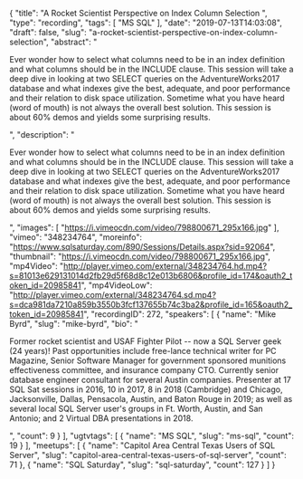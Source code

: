 {
  "title": "A Rocket Scientist Perspective on Index Column Selection ",
  "type": "recording",
  "tags": [
    "MS SQL"
  ],
  "date": "2019-07-13T14:03:08",
  "draft": false,
  "slug": "a-rocket-scientist-perspective-on-index-column-selection",
  "abstract": "<p>Ever wonder how to select what columns need to be in an index definition and what columns should be in the INCLUDE clause.  This session will take a deep dive in looking at two SELECT queries on the AdventureWorks2017 database and what indexes give the best, adequate, and poor performance and their relation to disk space utilization.  Sometime what you have heard (word of mouth) is not always the overall best solution.  This session is about 60% demos and yields some surprising results.</p>",
  "description": "<p>Ever wonder how to select what columns need to be in an index definition and what columns should be in the INCLUDE clause.  This session will take a deep dive in looking at two SELECT queries on the AdventureWorks2017 database and what indexes give the best, adequate, and poor performance and their relation to disk space utilization.  Sometime what you have heard (word of mouth) is not always the overall best solution.  This session is about 60% demos and yields some surprising results.</p>",
  "images": [
    "https://i.vimeocdn.com/video/798800671_295x166.jpg"
  ],
  "vimeo": "348234764",
  "moreinfo": "https://www.sqlsaturday.com/890/Sessions/Details.aspx?sid=92064",
  "thumbnail": "https://i.vimeocdn.com/video/798800671_295x166.jpg",
  "mp4Video": "http://player.vimeo.com/external/348234764.hd.mp4?s=81013e629131014d2fb29d5f68d8c12e013b6806&profile_id=174&oauth2_token_id=20985841",
  "mp4VideoLow": "http://player.vimeo.com/external/348234764.sd.mp4?s=dca981da7210a859b3550b3fcf137655b74c3ba2&profile_id=165&oauth2_token_id=20985841",
  "recordingID": 272,
  "speakers": [
    {
      "name": "Mike Byrd",
      "slug": "mike-byrd",
      "bio": "<p>Former rocket scientist and USAF Fighter Pilot -- now a SQL Server geek (24 years)! Past opportunities include free-lance technical writer for PC Magazine, Senior Software Manager for government sponsored munitions effectiveness committee, and insurance company CTO. Currently senior database engineer consultant for several Austin companies. Presenter at 17 SQL Sat sessions in 2016, 10 in 2017, 8 in 2018 (Cambridge) and Chicago, Jacksonville, Dallas, Pensacola, Austin, and Baton Rouge in 2019; as well as several local SQL Server user's groups in Ft. Worth, Austin, and San Antonio; and 2 Virtual DBA presentations in 2018.</p>",
      "count": 9
    }
  ],
  "ugtvtags": [
    {
      "name": "MS SQL",
      "slug": "ms-sql",
      "count": 19
    }
  ],
  "meetups": [
    {
      "name": "Capitol Area Central Texas Users of SQL Server",
      "slug": "capitol-area-central-texas-users-of-sql-server",
      "count": 71
    },
    {
      "name": "SQL Saturday",
      "slug": "sql-saturday",
      "count": 127
    }
  ]
}